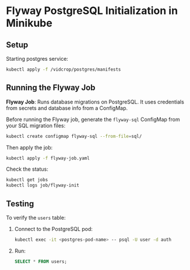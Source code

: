 
# Flyway PostgreSQL Initialization in Minikube

## Setup
Starting postgres service:
```bash
kubectl apply -f /vidcrop/postgres/manifests
```

## Running the Flyway Job
**Flyway Job**: Runs database migrations on PostgreSQL. It uses credentials from secrets and database info from a ConfigMap.

Before running the Flyway job, generate the `flyway-sql` ConfigMap from your SQL migration files:
```bash
kubectl create configmap flyway-sql --from-file=sql/
```
Then apply the job:
```bash
kubectl apply -f flyway-job.yaml
```
Check the status:
```bash
kubectl get jobs
kubectl logs job/flyway-init
```

## Testing

To verify the `users` table:
1. Connect to the PostgreSQL pod:
   ```bash
   kubectl exec -it <postgres-pod-name> -- psql -U user -d auth
   ```
2. Run: 
   ```sql
   SELECT * FROM users;
   ```

